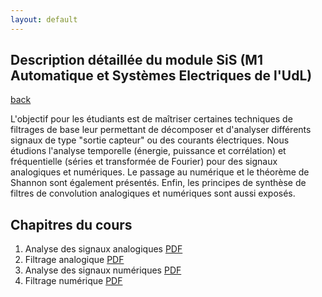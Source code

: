 ```yaml
---
layout: default
---
```


## Description détaillée du module SiS (M1 Automatique et Systèmes Electriques de l'UdL)



[back](./)

L'objectif pour les étudiants est de maîtriser certaines techniques de filtrages de base leur permettant de décomposer et d'analyser différents signaux de type "sortie capteur" ou des courants électriques. Nous étudions l'analyse temporelle (énergie, puissance et corrélation) et fréquentielle (séries et transformée de Fourier) pour des signaux analogiques et numériques. Le passage au numérique et le théorème de Shannon sont également présentés. Enfin, les principes de synthèse de filtres de convolution analogiques et numériques sont aussi exposés.

## Chapitres du cours

1. Analyse des signaux analogiques [PDF](./assets/files/sis/SiS_chap1_2017.pdf)
2. Filtrage analogique [PDF](./assets/files/sis/SiS_chap2.pdf)
3. Analyse des signaux numériques [PDF](./assets/files/sis/SiS_chap3.pdf)
4. Filtrage numérique [PDF](./assets/files/sis/SiS_chap4.pdf)



